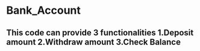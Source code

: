 # Bank_Account
## This code can provide 3 functionalities 1.Deposit amount 2.Withdraw amount 3.Check Balance
